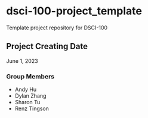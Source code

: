 # dsci-100-project_template
Template project repository for DSCI-100

## Project Creating Date
June 1, 2023

### Group Members
- Andy Hu
- Dylan Zhang
- Sharon Tu
- Renz Tingson

